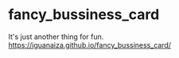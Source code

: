 # fancy_bussiness_card

It's just another thing for fun.
https://iguanaiza.github.io/fancy_bussiness_card/
